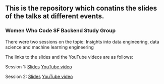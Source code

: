 ## This is the repository which conatins the slides of the talks at different events.

### Women Who Code SF Backend Study Group
There were two sessions on the topic: Insights into data engineering, data science and machine learning engineering

The links to the slides and the YouTube videos are as follows:

Session 1: [Slides]() [YouTube video](https://www.youtube.com/watch?v=CtIw85_wVk8) 

Session 2: [Slides]() [YouTube video](https://www.youtube.com/watch?v=rlcSTPSm3lE)

